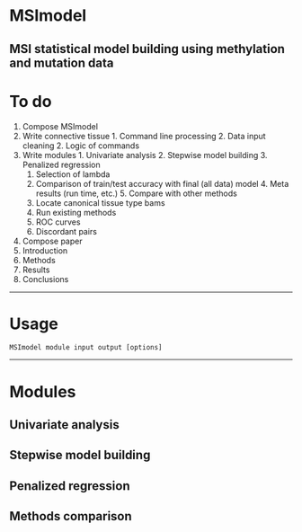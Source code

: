 # MSImodel
MSI statistical model building using methylation and mutation data
---
# To do
1. Compose MSImodel
  1. Write connective tissue
    1. Command line processing
    2. Data input cleaning
    2. Logic of commands
  2. Write modules
    1. Univariate analysis
    2. Stepwise model building
    3. Penalized regression
      1. Selection of lambda
      2. Comparison of train/test accuracy with final (all data) model
    4. Meta results (run time, etc.) 
    5. Compare with other methods
      1. Locate canonical tissue type bams
      2. Run existing methods
      3. ROC curves
      4. Discordant pairs
2. Compose paper
  1. Introduction
  2. Methods
  3. Results
  4. Conclusions

---
# Usage
```
MSImodel module input output [options]
```
---
# Modules
## Univariate analysis
## Stepwise model building
## Penalized regression
## Methods comparison
